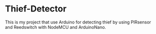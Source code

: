 # Thief-Detector
This is my project that use Arduino for detecting thief by using PIRsensor and Reedswitch with NodeMCU and ArduinoNano.
